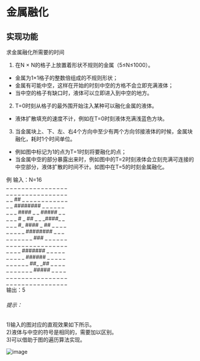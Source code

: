 金属融化
====
实现功能
----
求金属融化所需要的时间
1) 在N × N的格子上放置着形状不规则的金属（5≤N≤1000）。<br>
- 金属为1×1格子的整数倍组成的不规则形状；
- 金属有可能中空，这样在开始的时刻中空的方格不会立即充满液体；
- 当中空的格子有缺口时，液体可以立即进入到中空的地方。

2) T=0时刻从格子的最外围开始注入某种可以融化金属的液体。<br>
- 液体扩散填充的速度不计，例如在T=0时刻液体充满浅蓝色方块。
3) 当金属块上、下、左、右4个方向中至少有两个方向邻接液体的时候，金属块融化，耗时1个时间单位。<br>
- 例如图中标记为1的点为T=1时刻将要融化的点；
- 当金属中空的部分暴露出来时，例如图中的T=2时刻液体会立刻充满可连接的中空部分，液体扩散的时间不计。如图中在T=5的时刻金属融化。

例 输入：N=16<br>
\_ \_ \_ \_ \_ \_ \_ \_ \_ \_ \_ \_ \_ \_ \_ \_<br>
\_ \_ \_ \_ \_ \_ \_ \_ \_ \_ \_ \_ \_ \_ \_ \_<br>
\_ \_ ## \_ \_ \_ \_ \_ \_ \_ \_ \_ \_ \_ \_<br>
\_ \_ ######## \_ \_ \_ \_ \_ \_<br>
\_ \_ \_ #### \_ \_ ##### \_ \_<br>
\_ \_ \_ # \_ ## \_ \_ \_####\_ \_<br>
\_ \_ \_ #\_ #### \_ ## \_ \_ \_ \_<br>
\_ \_ \_ \_ \_ ######## \_ \_ \_<br>
\_ \_ \_ \_ \_ \_ \_ ### \_ \_ \_ \_ \_ \_<br>
\_ \_ \_ \_ \_ \_ \_ \_ \_ \_ \_ \_ \_ \_ \_ \_<br>
\_ \_ \_ \_ ####### \_ \_ \_ \_ \_<br>
\_ \_ \_ \_ \_ ###### \_ \_ \_ \_ \_<br>
\_ \_ \_ \_ \_ \_ ##\_ \_## \_ \_ \_ \_<br>
\_ \_ \_ \_ \_ \_ \_ ##### \_ \_ \_ \_<br>
\_ \_ \_ \_ \_ \_ \_ \_ \_ \_ \_ \_ \_ \_ \_ \_<br>
\_ \_ \_ \_ \_ \_ \_ \_ \_ \_ \_ \_ \_ \_ \_ \_<br>
输出：5<br>

###### 提示：
1)输入的图对应的直观效果如下所示。<br>
2)液体与中空的符号是相同的，需要加以区别。<br>
3)可以借助于图的遍历算法实现。<br>

![image](https://github.com/yzy-source/Data-Structure/blob/master/img/metal.png)






